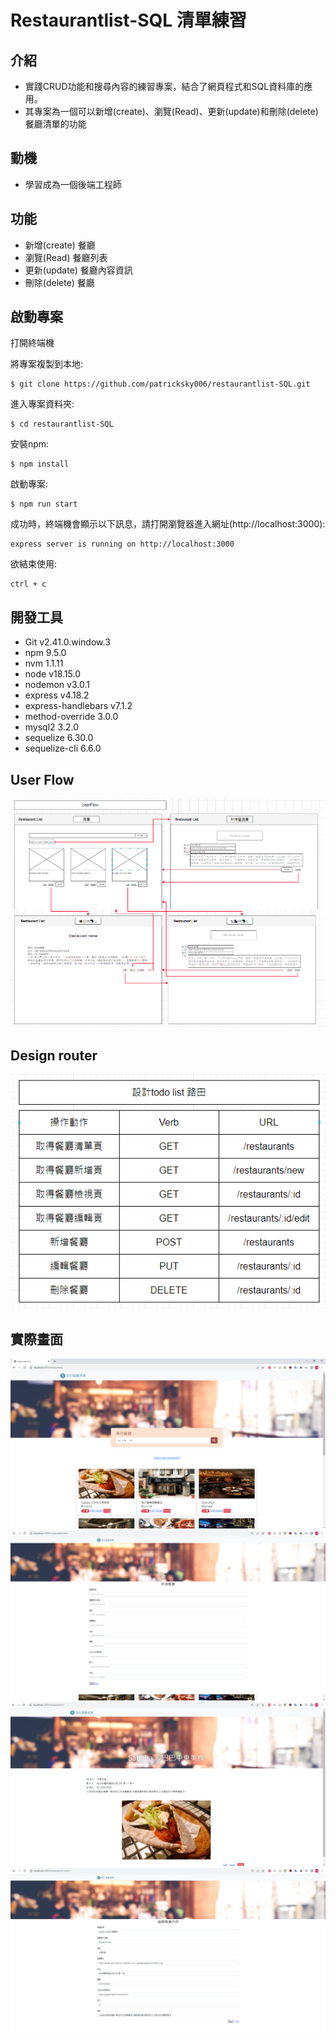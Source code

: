 # Restaurantlist-SQL 清單練習 

## 介紹

- 實踐CRUD功能和搜尋內容的練習專案，結合了網頁程式和SQL資料庫的應用。
- 其專案為一個可以新增(create)、瀏覽(Read)、更新(update)和刪除(delete) 餐廳清單的功能

## 動機
- 學習成為一個後端工程師
  
## 功能

* 新增(create) 餐廳
* 瀏覽(Read) 餐廳列表
* 更新(update) 餐廳內容資訊
* 刪除(delete) 餐廳


## 啟動專案 
打開終端機

將專案複製到本地:
```
$ git clone https://github.com/patricksky006/restaurantlist-SQL.git
```
進入專案資料夾:
```
$ cd restaurantlist-SQL
```
安裝npm:
```
$ npm install
```
啟動專案:
```
$ npm run start
```
成功時，終端機會顯示以下訊息，請打開瀏覽器進入網址(http://localhost:3000):
```
express server is running on http://localhost:3000
```
欲結束使用:
```
ctrl + c
```
## 開發工具
* Git v2.41.0.window.3
* npm 9.5.0
* nvm 1.1.11
* node v18.15.0
* nodemon v3.0.1
* express v4.18.2
* express-handlebars v7.1.2
* method-override 3.0.0
* mysql2 3.2.0
* sequelize 6.30.0
* sequelize-cli 6.6.0

## User Flow
![image](https://github.com/patricksky006/restaurantlist-SQL/blob/be56df05b98931b0316e067c4e9678189c9ea33b/PrintScreen/UserFlow.png)

## Design router
![image](https://github.com/patricksky006/restaurantlist-SQL/blob/be56df05b98931b0316e067c4e9678189c9ea33b/PrintScreen/DesignRouter.png)

## 實際畫面
![image](https://github.com/patricksky006/restaurantlist-SQL/blob/076a0e8613497f9d297095cf8a53fb9b0dba0a3f/PrintScreen/index_page.png)
![image](https://github.com/patricksky006/restaurantlist-SQL/blob/076a0e8613497f9d297095cf8a53fb9b0dba0a3f/PrintScreen/create_page.png)
![image](https://github.com/patricksky006/restaurantlist-SQL/blob/076a0e8613497f9d297095cf8a53fb9b0dba0a3f/PrintScreen/read_page.png)
![image](https://github.com/patricksky006/restaurantlist-SQL/blob/076a0e8613497f9d297095cf8a53fb9b0dba0a3f/PrintScreen/update_page.png)
